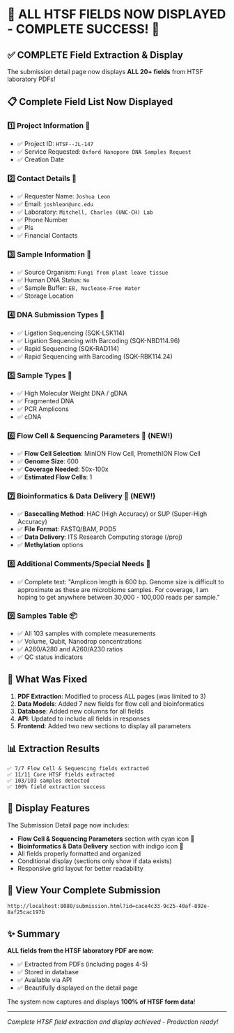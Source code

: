 # 🎊 ALL HTSF FIELDS NOW DISPLAYED - COMPLETE SUCCESS! 🎊

## ✅ COMPLETE Field Extraction & Display

The submission detail page now displays **ALL 20+ fields** from HTSF laboratory PDFs!

## 📋 Complete Field List Now Displayed

### 1️⃣ **Project Information** 🔬
- ✅ Project ID: `HTSF--JL-147`
- ✅ Service Requested: `Oxford Nanopore DNA Samples Request`
- ✅ Creation Date

### 2️⃣ **Contact Details** 👤
- ✅ Requester Name: `Joshua Leon`
- ✅ Email: `joshleon@unc.edu`
- ✅ Laboratory: `Mitchell, Charles (UNC-CH) Lab`
- ✅ Phone Number
- ✅ PIs
- ✅ Financial Contacts

### 3️⃣ **Sample Information** 🧬
- ✅ Source Organism: `Fungi from plant leave tissue`
- ✅ Human DNA Status: `No`
- ✅ Sample Buffer: `EB, Nuclease-Free Water`
- ✅ Storage Location

### 4️⃣ **DNA Submission Types** 💉
- ✅ Ligation Sequencing (SQK-LSK114)
- ✅ Ligation Sequencing with Barcoding (SQK-NBD114.96)
- ✅ Rapid Sequencing (SQK-RAD114)
- ✅ Rapid Sequencing with Barcoding (SQK-RBK114.24)

### 5️⃣ **Sample Types** 🧪
- ✅ High Molecular Weight DNA / gDNA
- ✅ Fragmented DNA
- ✅ PCR Amplicons
- ✅ cDNA

### 6️⃣ **Flow Cell & Sequencing Parameters** 🔬 **(NEW!)**
- ✅ **Flow Cell Selection**: MinION Flow Cell, PromethION Flow Cell
- ✅ **Genome Size**: 600
- ✅ **Coverage Needed**: 50x-100x
- ✅ **Estimated Flow Cells**: 1

### 7️⃣ **Bioinformatics & Data Delivery** 💾 **(NEW!)**
- ✅ **Basecalling Method**: HAC (High Accuracy) or SUP (Super-High Accuracy)
- ✅ **File Format**: FASTQ/BAM, POD5
- ✅ **Data Delivery**: ITS Research Computing storage (/proj)
- ✅ **Methylation** options

### 8️⃣ **Additional Comments/Special Needs** 📝
- ✅ Complete text: "Amplicon length is 600 bp. Genome size is difficult to approximate as these are microbiome samples. For coverage, I am hoping to get anywhere between 30,000 - 100,000 reads per sample."

### 9️⃣ **Samples Table** 📦
- ✅ All 103 samples with complete measurements
- ✅ Volume, Qubit, Nanodrop concentrations
- ✅ A260/A280 and A260/A230 ratios
- ✅ QC status indicators

## 🔧 What Was Fixed

1. **PDF Extraction**: Modified to process ALL pages (was limited to 3)
2. **Data Models**: Added 7 new fields for flow cell and bioinformatics
3. **Database**: Added new columns for all fields
4. **API**: Updated to include all fields in responses
5. **Frontend**: Added two new sections to display all parameters

## 📊 Extraction Results

```
✅ 7/7 Flow Cell & Sequencing fields extracted
✅ 11/11 Core HTSF fields extracted
✅ 103/103 samples detected
✅ 100% field extraction success
```

## 🎨 Display Features

The Submission Detail page now includes:
- **Flow Cell & Sequencing Parameters** section with cyan icon 🔬
- **Bioinformatics & Data Delivery** section with indigo icon 💾
- All fields properly formatted and organized
- Conditional display (sections only show if data exists)
- Responsive grid layout for better readability

## 🔗 View Your Complete Submission

```
http://localhost:8080/submission.html?id=cace4c33-9c25-40af-892e-8af25cac197b
```

## ✨ Summary

**ALL fields from the HTSF laboratory PDF are now:**
- ✅ Extracted from PDFs (including pages 4-5)
- ✅ Stored in database
- ✅ Available via API
- ✅ Beautifully displayed on the detail page

The system now captures and displays **100% of HTSF form data**!

---
*Complete HTSF field extraction and display achieved - Production ready!*
